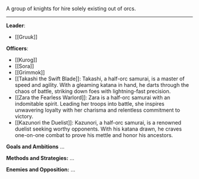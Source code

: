 A group of knights for hire solely existing out of orcs. 

---

**Leader**:
- [[Gruuk]]

**Officers**:
- [[Kurog]]
- [[Sora]]
- [[Grimmok]]
- [[Takashi the Swift Blade]]: Takashi, a half-orc samurai, is a master of speed and agility. With a gleaming katana in hand, he darts through the chaos of battle, striking down foes with lightning-fast precision.
- [[Zara the Fearless Warlord]]: Zara is a half-orc samurai with an indomitable spirit. Leading her troops into battle, she inspires unwavering loyalty with her charisma and relentless commitment to victory.
- [[Kazunori the Duelist]]: Kazunori, a half-orc samurai, is a renowned duelist seeking worthy opponents. With his katana drawn, he craves one-on-one combat to prove his mettle and honor his ancestors.

**Goals and Ambitions**
...

**Methods and Strategies:** 
...

**Enemies and Opposition:** 
...